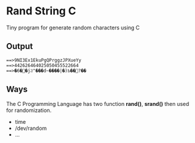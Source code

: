 # Rand String C

Tiny program for generate random characters using C

## Output

```
==>9NI3Ex1EkuPgQPrggzJPXueYy
==>442626464025050455522664
==>�6��jϨ"���d~����|�)Ҍ��?��
```

## Ways

The C Programming Language has two function **rand()**, **srand()** then used for randomization.

- time
- /dev/random
- ...
